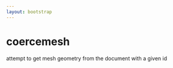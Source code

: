 ```yaml
---
layout: bootstrap
---
```


# coercemesh

attempt to get mesh geometry from the document with a given id


